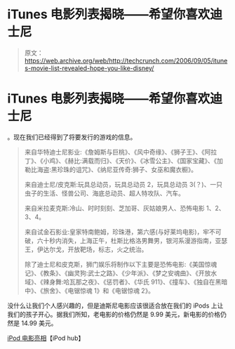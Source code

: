 # iTunes 电影列表揭晓——希望你喜欢迪士尼

> 原文：<https://web.archive.org/web/http://techcrunch.com/2006/09/05/itunes-movie-list-revealed-hope-you-like-disney/>

# iTunes 电影列表揭晓——希望你喜欢迪士尼

。现在我们已经得到了将要发行的游戏的信息。

> 来自华特迪士尼影业:《詹姆斯与巨桃》、《风中奇缘》、《狮子王》、《阿拉丁》、《小鸡》、《赫比:满载而归》、《天价》、《冰雪公主》、《国家宝藏》、《加勒比海盗:黑珍珠的诅咒》、《纳尼亚传奇:狮子、女巫和魔衣橱》。
> 
> 来自迪士尼/皮克斯:玩具总动员，玩具总动员 2，玩具总动员 3(？)、一只虫子的生活、怪兽公司、海底总动员、超人特攻队、汽车。
> 
> 来自米拉麦克斯:冷山、时时刻刻、芝加哥、灰姑娘男人、恐怖电影 1、2、3、4。
> 
> 来自试金石影业:皇家特南鲍姆，珍珠港，第六感(与好莱坞电影)，牢不可破，六十秒内消失，上海正午，杜斯比格洛男舞男，银河系漫游指南，亚瑟王，伊达尔戈，开放靶场，标志，火之统治。
> 
> 除了迪士尼和皮克斯，狮门娱乐将制作以下主要是恐怖电影:《美国惊魂记》、《教条》、《幽灵狗:武士之路》、《少年派》、《梦之安魂曲》、《开放水域》、《辣身舞:哈瓦那之夜》、《惩罚者》、《华氏 911》、《撞车》、《独自在黑暗中》、《旅舍》、《电锯惊魂 1》和《电锯惊魂 2》。

没什么让我们个人感兴趣的，但是迪斯尼电影应该很适合放在我们的 iPods 上让我们的孩子开心。据我们所知，老电影的价格仍然是 9.99 美元，新电影的价格仍然是 14.99 美元。

[iPod 电影亮相](https://web.archive.org/web/20200810194250/http://www.ipodhub.net/330/2006/9/04/ipod-movies-unveiled/)【iPod hub】